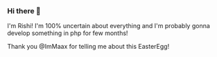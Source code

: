 ### Hi there 👋

<!--
**ExclusiveRishi/ExclusiveRishi** is a ✨ _special_ ✨ repository because its `README.md` (this file) appears on your GitHub profile.

Here are some ideas to get you started:

- 🔭 I’m currently working on ...
- 🌱 I’m currently learning ...
- 👯 I’m looking to collaborate on ...
- 🤔 I’m looking for help with ...
- 💬 Ask me about ...
- 📫 How to reach me: ...
- 😄 Pronouns: ...
- ⚡ Fun fact: ...
-->
I'm Rishi! I'm 100% uncertain about everything and I'm probably gonna develop something in php for few months!

Thank you @ImMaax for telling me about this EasterEgg!

